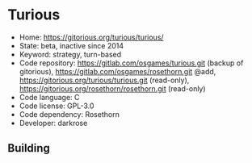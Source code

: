# Turious

- Home: https://gitorious.org/turious/turious/
- State: beta, inactive since 2014
- Keyword: strategy, turn-based
- Code repository: https://gitlab.com/osgames/turious.git (backup of gitorious), https://gitlab.com/osgames/rosethorn.git @add, https://gitorious.org/turious/turious.git (read-only), https://gitorious.org/rosethorn/rosethorn.git (read-only)
- Code language: C
- Code license: GPL-3.0
- Code dependency: Rosethorn
- Developer: darkrose

## Building

